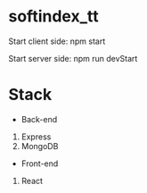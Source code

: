 # softindex_tt

Start client side: npm start

Start server side: npm run devStart

# Stack 
* Back-end
1. Express
2. MongoDB
* Front-end
1. React
